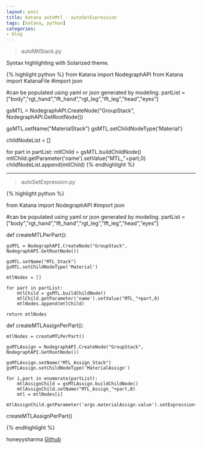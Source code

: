 ```yaml
---
layout: post
title: Katana autoMtl - autoSetExpression
tags: [katana, python]
categories:
- blog
---
```


> autoMtlStack.py

Syntax highlighting with Solarized theme.

{% highlight python %}
from Katana import NodegraphAPI
from Katana import KatanaFile
#import json

#can be populated using yaml or json generated by modeling.
partList = ["body","rgt_hand","lft_hand","rgt_leg","lft_leg","head","eyes"]

gsMTL = NodegraphAPI.CreateNode("GroupStack", NodegraphAPI.GetRootNode())

gsMTL.setName("MaterialStack")
gsMTL.setChildNodeType('Material')

childNodeList = []

for part in partList:
    mtlChild = gsMTL.buildChildNode()
    mtlChild.getParameter('name').setValue("MTL_"+part,0)
    childNodeList.append(mtlChild)
{% endhighlight %}

---

> autoSetExpression.py

{% highlight python %}

from Katana import NodegraphAPI
#import json

#can be populated using yaml or json generated by modeling.
partList = ["body","rgt_hand","lft_hand","rgt_leg","lft_leg","head","eyes"]

def createMTLPerPart():

    gsMTL = NodegraphAPI.CreateNode("GroupStack", NodegraphAPI.GetRootNode())
    
    gsMTL.setName("MTL_Stack")
    gsMTL.setChildNodeType('Material')

    mtlNodes = []
    
    for part in partList:
        mtlChild = gsMTL.buildChildNode()
        mtlChild.getParameter('name').setValue("MTL_"+part,0)
        mtlNodes.append(mtlChild)

    return mtlNodes

def createMTLAssignPerPart():

    mtlNodes = createMTLPerPart()

    gsMTLAssign = NodegraphAPI.CreateNode("GroupStack", NodegraphAPI.GetRootNode())
    
    gsMTLAssign.setName("MTL_Assign_Stack")
    gsMTLAssign.setChildNodeType('MaterialAssign')
    
    for i,part in enumerate(partList):
        mtlAssignChild = gsMTLAssign.buildChildNode()
        mtlAssignChild.setName("MTL_Assign_"+part,0)
        mtl = mtlNodes[i]
        mtlAssignChild.getParameter('args.materialAssign.value').setExpression("scenegraphLocationFromNode(getNode('"+mtl.getParameter('name').getValue(0)+"'))")

createMTLAssignPerPart()

{% endhighlight %}

 honeyysharma [Github](https://github.com/honeyysharma/Katana)
